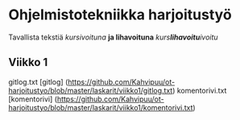# Ohjelmistotekniikka harjoitustyö
Tavallista tekstiä
*kursivoituna*
**ja lihavoituna**
_kurs**lihavoitu**ivoitu_
## Viikko 1
gitlog.txt [gitlog] (https://github.com/Kahvipuu/ot-harjoitustyo/blob/master/laskarit/viikko1/gitlog.txt)
komentorivi.txt [komentorivi] (https://github.com/Kahvipuu/ot-harjoitustyo/blob/master/laskarit/viikko1/komentorivi.txt)
